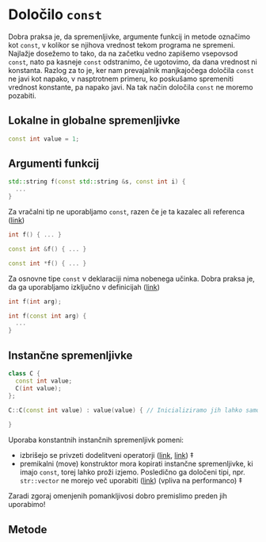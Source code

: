 # Določilo ```const```

Dobra praksa je, da spremenljivke, argumente funkcij in metode označimo kot ```const```, v kolikor se njihova vrednost tekom programa ne spremeni.
Najlažje dosežemo to tako, da na začetku vedno zapišemo vsepovsod ```const```, nato pa kasneje ```const``` odstranimo, če ugotovimo, da dana vrednost ni konstanta.
Razlog za to je, ker nam prevajalnik manjkajočega določila ```const``` ne javi kot napako, v nasptrotnem primeru, ko poskušamo spremeniti vrednost konstante, pa napako javi.
Na tak način določila ```const``` ne moremo pozabiti.

## Lokalne in globalne spremenljivke

```cpp
const int value = 1;
```

## Argumenti funkcij

```cpp
std::string f(const std::string &s, const int i) {
  ...
}
```

Za vračalni tip ne uporabljamo ```const```, razen če je ta kazalec ali referenca ([link](https://stackoverflow.com/questions/8716330/purpose-of-returning-by-const-value))

```cpp
int f() { ... }

const int &f() { ... }

const int *f() { ... }
```

Za osnovne tipe ```const``` v deklaraciji nima nobenega učinka. Dobra praksa je, da ga uporabljamo izključno v definicijah ([link](https://stackoverflow.com/questions/46292490/is-it-better-to-remove-const-in-front-of-primitive-types-used-as-function-pa/46292715))

```cpp
int f(int arg);

int f(const int arg) {
  ...
}
```

## Instančne spremenljivke

```cpp
class C {
  const int value;
  C(int value);
};

C::C(const int value) : value(value) { // Inicializiramo jih lahko samo v inicializacijski listi
  
}
```

Uporaba konstantnih instančnih spremenljivk pomeni:
 * izbrišejo se privzeti dodelitveni operatorji ([link](https://en.cppreference.com/w/cpp/language/copy_assignment), [link](https://en.cppreference.com/w/cpp/language/move_assignment)) ‡
 * premikalni (move) konstruktor mora kopirati instančne spremenljivke, ki imajo ```const```, torej lahko proži izjemo. Posledično ga določeni tipi, npr. ```str::vector``` ne morejo več uporabiti ([link](https://en.cppreference.com/w/cpp/language/move_constructor)) (vpliva na performanco) ‡

Zaradi zgoraj omenjenih pomankljivosi dobro premislimo preden jih uporabimo!
 
 ## Metode
 


